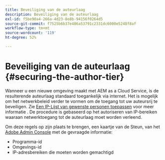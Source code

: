 ```yaml
---
title: Beveiliging van de auteurlaag
description: Beveiliging van de auteurlaag
exl-id: f5be90a4-266a-4d23-8e8b-94156f0264d5
source-git-commit: f7525b6b37e486a53791c2331dc6000e5248f8af
workflow-type: tm+mt
source-wordcount: '119'
ht-degree: 52%

---
```


# Beveiliging van de auteurlaag {#securing-the-author-tier}

Wanneer u een nieuwe omgeving maakt met AEM as a Cloud Service, is de resulterende auteurlaag standaard toegankelijk via internet. Het is mogelijk om het netwerkbeleid verder te vormen om de toegang tot uw auteursrij te beveiligen. Zie [Een IP-Lijst van gewenste personen toepassen](https://experienceleague.adobe.com/docs/experience-manager-cloud-service/implementing/using-cloud-manager/ip-allow-lists/apply-allow-list.html?lang=en) voor meer informatie . De procedure is gebaseerd op het autoriseren van IP-bereiken waaraan netwerktoegang tot de auteurlaag moet worden verleend.

Om deze regels op zijn plaats te brengen, een kaartje van de Steun, van het [Adobe Admin Console](https://adminconsole.adobe.com/) met de gevraagde informatie:

* Programma-id
* Omgevings-id
* IP-adresbereiken die moeten worden gemachtigd


